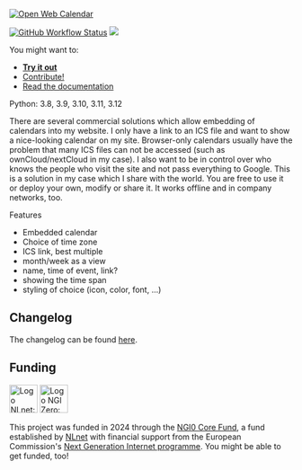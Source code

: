 <!--
SPDX-FileCopyrightText: 2024 Nicco Kunzmann and Open Web Calendar Contributors <https://open-web-calendar.quelltext.eu/>

SPDX-License-Identifier: CC-BY-SA-4.0
-->

[![Open Web Calendar](static/img/logo/github-social-preview.png)][web]

[![GitHub Workflow Status](https://img.shields.io/github/actions/workflow/status/niccokunzmann/open-web-calendar/run-tests.yml?logo=github)](https://github.com/niccokunzmann/open-web-calendar/actions)
![](https://img.shields.io/endpoint?url=https://raw.githubusercontent.com/astral-sh/ruff/main/assets/badge/v2.json)

You might want to:
- **[Try&nbsp;it&nbsp;out][web]**
- [Contribute!](https://open-web-calendar.quelltext.eu/contributing/)
- [Read the documentation][docs]


Python: 3.8, 3.9, 3.10, 3.11, 3.12

There are several commercial solutions which allow embedding of calendars into my website.
I only have a link to an ICS file and want to show a nice-looking calendar on my site.
Browser-only calendars usually have the problem that many ICS files can not be
accessed (such as ownCloud/nextCloud in my case).
I also want to be in control over who knows the people who
visit the site and not pass everything to Google.
This is a solution in my case which I share with the world.
You are free to use it or deploy your own, modify or share it.
It works offline and in company networks, too.

Features
- Embedded calendar
- Choice of time zone
- ICS link, best multiple
- month/week as a view
- name, time of event, link?
- showing the time span
- styling of choice (icon, color, font, ...)



[web]: https://open-web-calendar.hosted.quelltext.eu/
[docs]: https://open-web-calendar.quelltext.eu/

Changelog
---------

The changelog can be found [here](https://open-web-calendar.quelltext.eu/changelog/).

Funding
-------

[<img alt="Logo NLnet: abstract logo of four people seen from above" src="https://nlnet.nl/logo/banner.svg" height="50px" />](https://nlnet.nl/) [<img alt="Logo NGI Zero: letterlogo shaped like a tag" src="https://nlnet.nl/image/logos/NGI0Core_tag.svg" height="50px" />](https://nlnet.nl/core)

This project was funded in 2024 through the [NGI0 Core Fund](https://nlnet.nl/core), a fund established by [NLnet](https://nlnet.nl/) with financial support from the European Commission's [Next Generation Internet programme](https://ngi.eu/). You might be able to get funded, too!
